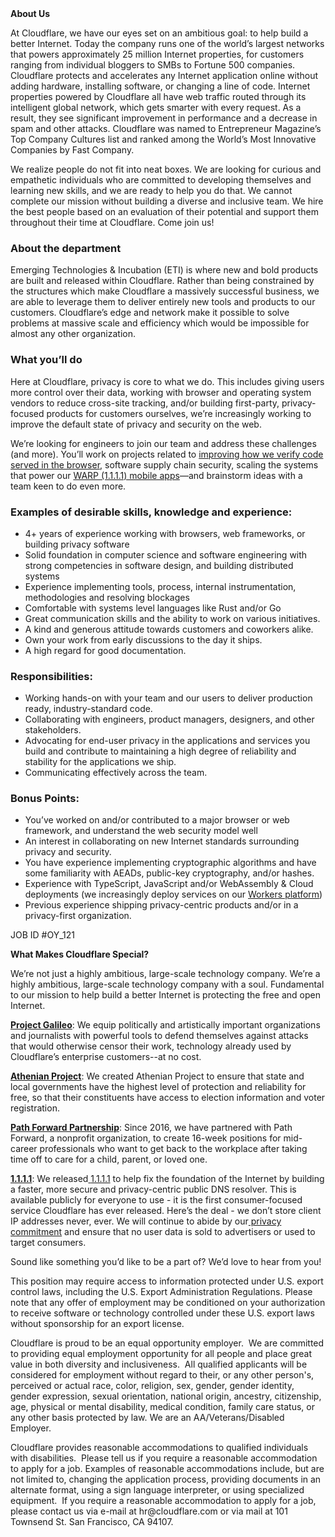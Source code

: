 <div class="content-intro">
	<div><strong>About Us</strong></div>
	<div>
		<p><span style="font-weight: 400;">At Cloudflare, we have our eyes set on an ambitious goal: to help build a better Internet. Today the company runs one of the world’s largest networks that powers approximately 25 million Internet properties, for customers ranging from individual bloggers to SMBs to Fortune 500 companies. Cloudflare protects and accelerates any Internet application online without adding hardware, installing software, or changing a line of code. Internet properties powered by Cloudflare all have web traffic routed through its intelligent global network, which gets smarter with every request. As a result, they see significant improvement in performance and a decrease in spam and other attacks. Cloudflare was named to Entrepreneur Magazine’s Top Company Cultures list and ranked among the World’s Most Innovative Companies by Fast Company.</span><span style="font-weight: 400;">&nbsp;</span></p>
		<p><span style="font-weight: 400;">We realize people do not fit into neat boxes. We are looking for curious and empathetic individuals who are committed to developing themselves and learning new skills, and we are ready to help you do that. We cannot complete our mission without building a diverse and inclusive team. We hire the best people based on an evaluation of their potential and support them throughout their time at Cloudflare. Come join us!&nbsp;</span></p>
	</div>
</div>
<h3><strong>About the department</strong></h3>
<p><span style="font-weight: 400;">Emerging Technologies &amp; Incubation (ETI) is where new and bold products are built and released within Cloudflare. Rather than being constrained by the structures which make Cloudflare a massively successful business, we are able to leverage them to deliver entirely new tools and products to our customers. Cloudflare’s edge and network make it possible to solve problems at massive scale and efficiency which would be impossible for almost any other organization.</span></p>
<h3><strong>What you’ll do</strong></h3>
<p><span style="font-weight: 400;">Here at Cloudflare, privacy is core to what we do. This includes giving users more control over their data, working with browser and operating system vendors to reduce cross-site tracking, and/or building first-party, privacy-focused products for customers ourselves, we’re increasingly working to improve the default state of privacy and security on the web.</span></p>
<p><span style="font-weight: 400;">We’re looking for engineers to join our team and address these challenges (and more). You’ll work on projects related to </span><a href="https://blog.cloudflare.com/cloudflare-verifies-code-whatsapp-web-serves-users/"><span style="font-weight: 400;">improving how we verify code served in the browser</span></a><span style="font-weight: 400;">, software supply chain security, scaling the systems that power our </span><a href="https://1.1.1.1/"><span style="font-weight: 400;">WARP (1.1.1.1) mobile apps</span></a><span style="font-weight: 400;">—and brainstorm ideas with a team keen to do even more.</span></p>
<h3><strong>Examples of desirable skills, knowledge and experience:</strong></h3>
<ul>
	<li style="font-weight: 400;"><span style="font-weight: 400;">4+ years of experience working with browsers, web frameworks, or building privacy software</span></li>
	<li style="font-weight: 400;"><span style="font-weight: 400;">Solid foundation in computer science and software engineering with strong competencies in software design, and building distributed systems</span></li>
	<li style="font-weight: 400;"><span style="font-weight: 400;">Experience implementing tools, process, internal instrumentation, methodologies and resolving blockages</span></li>
	<li style="font-weight: 400;"><span style="font-weight: 400;">Comfortable with systems level languages like Rust and/or Go</span></li>
	<li style="font-weight: 400;"><span style="font-weight: 400;">Great communication skills and the ability to work on various initiatives.</span></li>
	<li style="font-weight: 400;"><span style="font-weight: 400;">A kind and generous attitude towards customers and coworkers alike.</span></li>
	<li style="font-weight: 400;"><span style="font-weight: 400;">Own your work from early discussions to the day it ships.</span></li>
	<li style="font-weight: 400;"><span style="font-weight: 400;">A high regard for good documentation.</span></li>
</ul>
<h3><strong>Responsibilities:</strong></h3>
<ul>
	<li style="font-weight: 400;"><span style="font-weight: 400;">Working hands-on with your team and our users to deliver production ready, industry-standard code.</span></li>
	<li style="font-weight: 400;"><span style="font-weight: 400;">Collaborating with engineers, product managers, designers, and other stakeholders.</span></li>
	<li style="font-weight: 400;"><span style="font-weight: 400;">Advocating for end-user privacy in the applications and services you build and contribute to maintaining a high degree of reliability and stability for the applications we ship.</span></li>
	<li style="font-weight: 400;"><span style="font-weight: 400;">Communicating effectively across the team.</span></li>
</ul>
<h3><strong>Bonus Points:</strong></h3>
<ul>
	<li style="font-weight: 400;"><span style="font-weight: 400;">You’ve worked on and/or contributed to a major browser or web framework, and understand the web security model well</span></li>
	<li style="font-weight: 400;"><span style="font-weight: 400;">An interest in collaborating on new Internet standards surrounding privacy and security.</span></li>
	<li><span style="font-weight: 400;">You have experience implementing cryptographic algorithms and have some familiarity with AEADs, public-key cryptography, and/or hashes.</span></li>
	<li style="font-weight: 400;"><span style="font-weight: 400;">Experience with TypeScript, JavaScript and/or WebAssembly &amp; Cloud deployments (we increasingly deploy services on our </span><a href="https://workers.cloudflare.com/"><span style="font-weight: 400;">Workers platform</span></a><span style="font-weight: 400;">)</span></li>
	<li style="font-weight: 400;"><span style="font-weight: 400;">Previous experience shipping privacy-centric products and/or in a privacy-first organization.</span></li>
</ul>
<p><span style="font-weight: 400;">JOB ID #OY_121</span></p>
<div class="content-conclusion">
	<p><strong>What Makes Cloudflare Special?</strong></p>
	<p><span style="font-weight: 400;">We’re not just a highly ambitious, large-scale technology company. We’re a highly ambitious, large-scale technology company with a soul. Fundamental to our mission to help build a better Internet is protecting the free and open Internet.</span></p>
	<p><a href="https://blog.cloudflare.com/protecting-free-expression-online/"><strong>Project Galileo</strong></a><span style="font-weight: 400;">: We equip politically and artistically important organizations and journalists with powerful tools to defend themselves against attacks that would otherwise censor their work, technology already used by Cloudflare’s enterprise customers--at no cost.</span></p>
	<p><strong><a href="https://www.cloudflare.com/athenian/">Athenian Project</a></strong><span style="font-weight: 400;">: We created Athenian Project to ensure that state and local governments have the highest level of protection and reliability for free, so that their constituents have access to election information and voter registration.</span></p>
	<p><a href="https://blog.cloudflare.com/tag/path-forward/"><strong>Path Forward Partnership</strong></a><span style="font-weight: 400;">: Since 2016, we have partnered with Path Forward, a nonprofit organization, to create 16-week positions for mid-career professionals who want to get back to the workplace after taking time off to care for a child, parent, or loved one.</span></p>
	<p><a href="https://1.1.1.1/"><strong>1.1.1.1</strong></a><span style="font-weight: 400;">: We released</span><a href="https://1.1.1.1/"> <span style="font-weight: 400;">1.1.1.1</span></a><span style="font-weight: 400;"> to help fix the foundation of the Internet by building a faster, more secure and privacy-centric public DNS resolver. This is available publicly for everyone to use - it is the first consumer-focused service Cloudflare has ever released. Here’s the deal - we don’t store client IP addresses never, ever. We will continue to abide by our</span><a href="https://developers.cloudflare.com/1.1.1.1/privacy/public-dns-resolver"> privacy commitment</a><span style="font-weight: 400;"> and ensure that no user data is sold to advertisers or used to target consumers.</span></p>
	<p><span style="font-weight: 400;">Sound like something you’d like to be a part of? We’d love to hear from you!</span></p>
	<p><span style="font-weight: 400;">This position may require access to information protected under U.S. export control laws, including the U.S. Export Administration Regulations. Please note that any offer of employment may be conditioned on your authorization to receive software or technology controlled under these U.S. export laws without sponsorship for an export license.</span></p>
	<p><span style="font-weight: 400;">Cloudflare is proud to be an equal opportunity employer. &nbsp;We are committed to providing equal employment opportunity for all people and place great value in both diversity and inclusiveness. &nbsp;All qualified applicants will be considered for employment without regard to their, or any other person's, perceived or actual</span> <span style="font-weight: 400;">race, color, religion, sex, gender, gender identity, gender expression, sexual orientation, national origin, ancestry, citizenship, age, physical or mental disability, medical condition, family care status, or any other basis protected by law. </span><span style="font-weight: 400;">We are an AA/Veterans/Disabled Employer.</span></p>
	<p><span style="font-weight: 400;">Cloudflare provides reasonable accommodations to qualified individuals with disabilities. &nbsp;Please tell us if you require a reasonable accommodation to apply for a job. Examples of reasonable accommodations include, but are not limited to, changing the application process, providing documents in an alternate format, using a sign language interpreter, or using specialized equipment. &nbsp;If you require a reasonable accommodation to apply for a job, please contact us via e-mail at </span><span style="font-weight: 400;">hr@cloudflare.com</span><span style="font-weight: 400;"> or via mail at 101 Townsend St. San Francisco, CA 94107.</span></p>
</div>